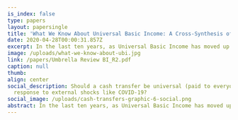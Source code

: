 ```yaml
---
is_index: false
type: papers
layout: papersingle
title: 'What We Know About Universal Basic Income: A Cross-Synthesis of Reviews'
date: 2020-04-28T00:00:31.857Z
excerpt: In the last ten years, as Universal Basic Income has moved up the policy agenda, many reviews and reports have taken stock of the evidence on unconditional and universal cash programs. Our report, “A cross synthesis of recent reviews of the evidence on UBI-type programs,” is intended as an "umbrella review."
image: /uploads/what-we-know-about-ubi.jpg
link: /papers/Umbrella Review BI_R2.pdf
caption: null
thumb: 
align: center
social_description: Should a cash transfer be universal (paid to everyone) in
  response to external shocks like COVID-19?
social_image: /uploads/cash-transfers-graphic-6-social.png
abstract: In the last ten years, as Universal Basic Income has moved up the policy agenda, many reviews and reports have taken stock of the evidence on unconditional and universal cash programs. Our report, “A cross synthesis of recent reviews of the evidence on UBI-type programs,” is intended as an ‘umbrella review’—it provides a roadmap to the literature for experimenters, policy practitioners, policymakers and others involved in UBI development and implementation. This report compiles and critically examines 16 reviews of the evidence in order to synthesize key findings, identify evidence gaps, and derive directions for future UBI research, policy and practice.
---
```

 